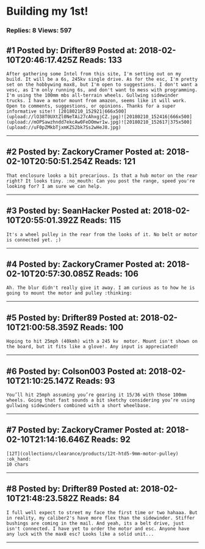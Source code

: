 # Building my 1st!

### Replies: 8 Views: 597

## \#1 Posted by: Drifter89 Posted at: 2018-02-10T20:46:17.425Z Reads: 133

```
After gathering some Intel from this site, I'm setting out on my build. It will be a 6s, 245kv single drive. As for the esc, I'm pretty set on the hobbywing max8, but I'm open to suggestions. I don't want a vesc, as I'm only running 6s, and don't want to mess with programming. I'm using the 100mm mbs all-terrain wheels. Gullwing sidewinder trucks. I have a motor mount from amazon, seems like it will work. Open to comments, suggestions, or opinions. Thanks for a super informative site!! [20180210_152921|666x500](upload://lO38T0UXtZl0NeTAi27cAhxgjCZ.jpg)![20180210_152416|666x500](upload://mOPSawzhndd7ekcAw0FeDOmwr1w.jpg)![20180210_152617|375x500](upload://uF0pZMkbTjxmKZS2bk7Ss2wHeJ8.jpg)
```

---
## \#2 Posted by: ZackoryCramer Posted at: 2018-02-10T20:50:51.254Z Reads: 121

```
That enclosure looks a bit precarious. Is that a hub motor on the rear right? It looks tiny. :no_mouth: Can you post the range, speed you're looking for? I am sure we can help.
```

---
## \#3 Posted by: SeanHacker Posted at: 2018-02-10T20:55:01.392Z Reads: 115

```
It's a wheel pulley in the rear from the looks of it. No belt or motor is connected yet. ;)
```

---
## \#4 Posted by: ZackoryCramer Posted at: 2018-02-10T20:57:30.085Z Reads: 106

```
Ah. The blur didn't really give it away. I am curious as to how he is going to mount the motor and pulley :thinking:
```

---
## \#5 Posted by: Drifter89 Posted at: 2018-02-10T21:00:58.359Z Reads: 100

```
Hoping to hit 25mph (40kmh) with a 245 kv  motor. Mount isn't shown on the board, but it fits like a glove!. Any input is appreciated!
```

---
## \#6 Posted by: Colson003 Posted at: 2018-02-10T21:10:25.147Z Reads: 93

```
You’ll hit 25mph assuming you’re gearing it 15/36 with those 100mm wheels. Going that fast sounds a bit sketchy considering you’re using gullwing sidewinders combined with a short wheelbase.
```

---
## \#7 Posted by: ZackoryCramer Posted at: 2018-02-10T21:14:16.646Z Reads: 92

```
[12T](collections/clearance/products/12t-htd5-9mm-motor-pulley) :ok_hand:
10 chars
```

---
## \#8 Posted by: Drifter89 Posted at: 2018-02-10T21:48:23.582Z Reads: 84

```
I full well expect to street my face the first time or two hahaaa. But in reality, my caliber2's have more flex than the sidewinder. Stiffer bushings are coming in the mail. And yeah, its a belt drive, just isn't connected. I have yet to order the motor and esc. Anyone have any luck with the max8 esc? Looks like a solid unit...
```

---

